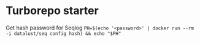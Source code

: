 # Turborepo starter

Get hash password for Seqlog `PH=$(echo '<password>' | docker run --rm -i datalust/seq config hash) && echo "$PH"`
